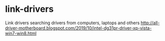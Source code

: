 # link-drivers
Link drivers searching drivers from computers, laptops and others
http://all-driver-motherboard.blogspot.com/2019/10/intel-dg31pr-driver-xp-vista-win7-win8.html
